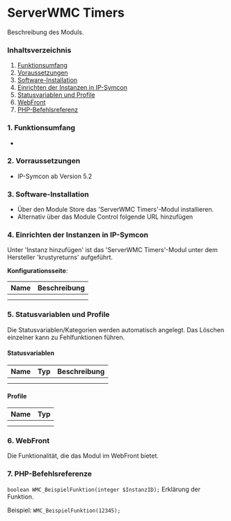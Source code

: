 # ServerWMC Timers
Beschreibung des Moduls.

### Inhaltsverzeichnis

1. [Funktionsumfang](#1-funktionsumfang)
2. [Voraussetzungen](#2-voraussetzungen)
3. [Software-Installation](#3-software-installation)
4. [Einrichten der Instanzen in IP-Symcon](#4-einrichten-der-instanzen-in-ip-symcon)
5. [Statusvariablen und Profile](#5-statusvariablen-und-profile)
6. [WebFront](#6-webfront)
7. [PHP-Befehlsreferenz](#7-php-befehlsreferenz)

### 1. Funktionsumfang

*

### 2. Vorraussetzungen

- IP-Symcon ab Version 5.2

### 3. Software-Installation

* Über den Module Store das 'ServerWMC Timers'-Modul installieren.
* Alternativ über das Module Control folgende URL hinzufügen

### 4. Einrichten der Instanzen in IP-Symcon

 Unter 'Instanz hinzufügen' ist das 'ServerWMC Timers'-Modul unter dem Hersteller 'krustyreturns' aufgeführt.

__Konfigurationsseite__:

Name     | Beschreibung
-------- | ------------------
         |
         |

### 5. Statusvariablen und Profile

Die Statusvariablen/Kategorien werden automatisch angelegt. Das Löschen einzelner kann zu Fehlfunktionen führen.

#### Statusvariablen

Name   | Typ     | Beschreibung
------ | ------- | ------------
       |         |
       |         |

#### Profile

Name   | Typ
------ | -------
       |
       |

### 6. WebFront

Die Funktionalität, die das Modul im WebFront bietet.

### 7. PHP-Befehlsreferenze

`boolean WMC_BeispielFunktion(integer $InstanzID);`
Erklärung der Funktion.

Beispiel:
`WMC_BeispielFunktion(12345);`